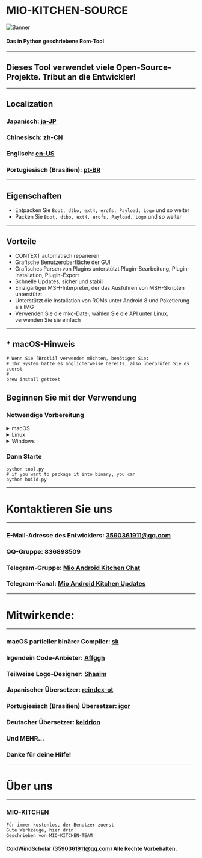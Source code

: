 # MIO-KITCHEN-SOURCE #
![Banner](https://github.com/ColdWindScholar/MIO-KITCHEN-SOURCE/blob/a9bcfdf613ad28e82f7899e3d420d76ecfea174c/splash.png)
#### Das in Python geschriebene Rom-Tool
***
## Dieses Tool verwendet viele Open-Source-Projekte. Tribut an die Entwickler!
***
## Localization
### Japanisch: [ja-JP](https://github.com/ColdWindScholar/MIO-KITCHEN-SOURCE/blob/main/README_ja-JP.md)
### Chinesisch: [zh-CN](https://github.com/ColdWindScholar/MIO-KITCHEN-SOURCE/blob/main/README_zh-CN.md)
### Englisch: [en-US](https://github.com/ColdWindScholar/MIO-KITCHEN-SOURCE/blob/main/README.md)
### Portugiesisch (Brasilien): [pt-BR](https://github.com/ColdWindScholar/MIO-KITCHEN-SOURCE/blob/main/README_pt-BR.md)
***
## Eigenschaften
* Entpacken Sie `Boot, dtbo, ext4, erofs, Payload, Logo` und so weiter
* Packen Sie `Boot, dtbo, ext4, erofs, Payload, Logo` und so weiter
***
## Vorteile
* CONTEXT automatisch reparieren
* Grafische Benutzeroberfläche der GUI
* Grafisches Parsen von Plugins unterstützt Plugin-Bearbeitung, Plugin-Installation, Plugin-Export
* Schnelle Updates, sicher und stabil
* Einzigartiger MSH-Interpreter, der das Ausführen von MSH-Skripten unterstützt
* Unterstützt die Installation von ROMs unter Android 8 und Paketierung als IMG
* Verwenden Sie die mkc-Datei, wählen Sie die API unter Linux, verwenden Sie sie einfach
***
## * macOS-Hinweis
``` shell
# Wenn Sie [Brotli] verwenden möchten, benötigen Sie:
# Ihr System hatte es möglicherweise bereits, also überprüfen Sie es zuerst
# 
brew install gettext
```
## Beginnen Sie mit der Verwendung
### Notwendige Vorbereitung
<details><summary>macOS</summary>

```` shell
brew install python-tk python3  tcl-tk
python3 -m pip install -U --force-reinstall pip
pip install -r requirements.txt
````

</details>

<details><summary>Linux</summary>

```` shell
python3 -m pip install -U --force-reinstall pip
pip install -r requirements.txt
sudo apt update -y && sudo apt install python3-tk -y
````

</details>

<details><summary>Windows</summary>

```` shell
python -m pip install -U --force-reinstall pip
pip install -r requirements.txt
````

</details>

### Dann Starte
```` shell
python tool.py
# if you want to package it into binary, you can
python build.py
````
***
# Kontaktieren Sie uns
***
### E-Mail-Adresse des Entwicklers: 3590361911@qq.com
### QQ-Gruppe: 836898509
### Telegram-Gruppe: [Mio Android Kitchen Chat](https://t.me/mio_android_kitchen_group)
### Telegram-Kanal: [Mio Android Kitchen Updates](https://t.me/mio_android_kitchen)
***
# Mitwirkende:
***
### macOS partieller binärer Compiler: [sk](https://github.com/sekaiacg)
### Irgendein Code-Anbieter: [Affggh](https://github.com/affggh)
### Teilweise Logo-Designer: [Shaaim](https://github.com/786-shaaim)
### Japanischer Übersetzer: [reindex-ot](https://github.com/reindex-ot)
### Portugiesisch (Brasilien) Übersetzer: [igor](https://github.com/igormiguell)
### Deutscher Übersetzer: [keldrion](https://github.com/keldrion)
### Und MEHR...
### Danke für deine Hilfe!
***
# Über uns
***
### MIO-KITCHEN
```
Für immer kostenlos, der Benutzer zuerst
Gute Werkzeuge, hier drin!
Geschrieben von MIO-KITCHEN-TEAM
```
#### ColdWindScholar (3590361911@qq.com) Alle Rechte Vorbehalten. ####
